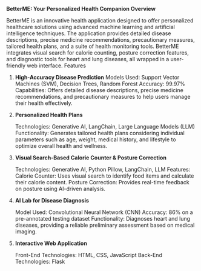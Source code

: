 **BetterME: Your Personalized Health Companion
Overview**

BetterME is an innovative health application designed to offer personalized healthcare solutions using advanced machine learning and artificial intelligence techniques. The application provides detailed disease descriptions, precise medicine recommendations, precautionary measures, tailored health plans, and a suite of health monitoring tools. BetterME integrates visual search for calorie counting, posture correction features, and diagnostic tools for heart and lung diseases, all wrapped in a user-friendly web interface.
Features
1. **High-Accuracy Disease Prediction**
    Models Used: Support Vector Machines (SVM), Decision Trees, Random Forest
    Accuracy: 99.97%
    Capabilities: Offers detailed disease descriptions, precise medicine recommendations, and precautionary measures to help users manage their health effectively.

2. **Personalized Health Plans**

    Technologies: Generative AI, LangChain, Large Language Models (LLM)
    Functionality: Generates tailored health plans considering individual parameters such as age, weight, medical history, and lifestyle to optimize overall health and wellness.

3. **Visual Search-Based Calorie Counter & Posture Correction**

    Technologies: Generative AI, Python Pillow, LangChain, LLM
    Features:
        Calorie Counter: Uses visual search to identify food items and calculate their calorie content.
        Posture Correction: Provides real-time feedback on posture using AI-driven analysis.

4. **AI Lab for Disease Diagnosis**

    Model Used: Convolutional Neural Network (CNN)
    Accuracy: 86% on a pre-annotated testing dataset
    Functionality: Diagnoses heart and lung diseases, providing a reliable preliminary assessment based on medical imaging.

5. **Interactive Web Application**

    Front-End Technologies: HTML, CSS, JavaScript
    Back-End Technologies: Flask
